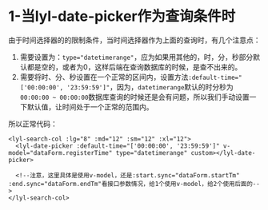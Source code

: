 # 1-当lyl-date-picker作为查询条件时

由于时间选择器的的限制条件，当时间选择器作为上面的查询时，有几个注意点：

1. 需要设置为：`type="datetimerange"`，应为如果用其他的，时，分，秒部分默认都是空的，或者为0，这样后端在查询数据库的时候，是查不出来的。
2. 需要将时、分、秒设置在一个正常的区间内，设置方法`:default-time="['00:00:00', '23:59:59']"`，因为，`datetimerange`默认的时分秒为`00:00:00 ~ 00:00:00`数据库查询的时候还是会有问题，所以我们手动设置一下默认值，让时间处于一个正常的范围内。



所以正常代码：

```vue
<lyl-search-col :lg="8" :md="12" :sm="12" :xl="12">
  <lyl-date-picker :default-time="['00:00:00', '23:59:59']" v-model="dataForm.registerTime" type="datetimerange" custom></lyl-date-picker>
  
  <!--注意，这里具体是使用v-model，还是:start.sync="dataForm.startTm" :end.sync="dataForm.endTm"看接口参数情况，给1个使用v-model，给2个使用后面的-->
</lyl-search-col>
```

